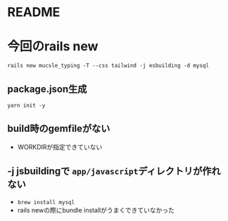 # README

# 今回のrails new
`rails new mucsle_typing -T --css tailwind -j esbuilding -d mysql`

## package.json生成
`yarn init -y`

## build時のgemfileがない
* WORKDIRが指定できていない

## -j jsbuildingで `app/javascript`ディレクトリが作れない
* `brew install mysql`
* rails newの際にbundle installがうまくできていなかった